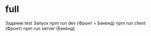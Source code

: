 # full
Задание test
Запуск 
npm run dev  (Фронт + Бекенд)
npm run client  (Фронт)
npm run server  (Бекенд)
